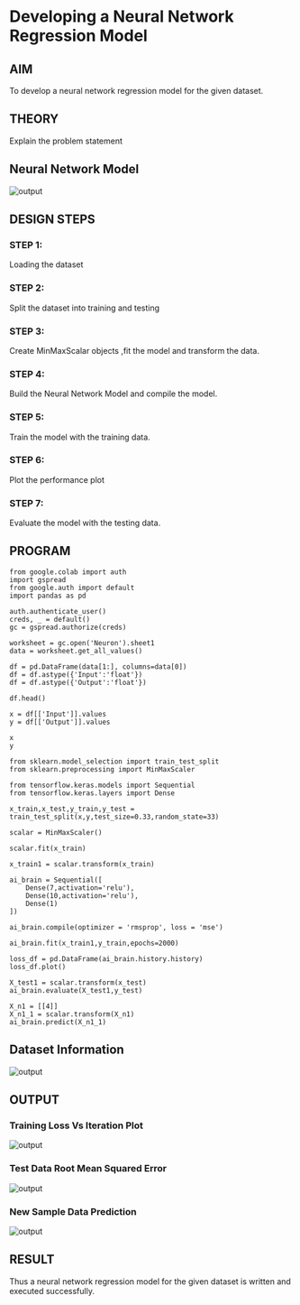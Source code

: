 # Developing a Neural Network Regression Model

## AIM

To develop a neural network regression model for the given dataset.

## THEORY

Explain the problem statement

## Neural Network Model

![output](set.png)

## DESIGN STEPS

### STEP 1:

Loading the dataset

### STEP 2:

Split the dataset into training and testing

### STEP 3:

Create MinMaxScalar objects ,fit the model and transform the data.

### STEP 4:

Build the Neural Network Model and compile the model.

### STEP 5:

Train the model with the training data.

### STEP 6:

Plot the performance plot

### STEP 7:

Evaluate the model with the testing data.

## PROGRAM
```
from google.colab import auth
import gspread
from google.auth import default
import pandas as pd

auth.authenticate_user()
creds, _ = default()
gc = gspread.authorize(creds)

worksheet = gc.open('Neuron').sheet1
data = worksheet.get_all_values()

df = pd.DataFrame(data[1:], columns=data[0])
df = df.astype({'Input':'float'})
df = df.astype({'Output':'float'})

df.head()

x = df[['Input']].values
y = df[['Output']].values

x
y

from sklearn.model_selection import train_test_split
from sklearn.preprocessing import MinMaxScaler

from tensorflow.keras.models import Sequential
from tensorflow.keras.layers import Dense

x_train,x_test,y_train,y_test = train_test_split(x,y,test_size=0.33,random_state=33)

scalar = MinMaxScaler()

scalar.fit(x_train)

x_train1 = scalar.transform(x_train)

ai_brain = Sequential([
    Dense(7,activation='relu'),
    Dense(10,activation='relu'),
    Dense(1)
])

ai_brain.compile(optimizer = 'rmsprop', loss = 'mse')

ai_brain.fit(x_train1,y_train,epochs=2000)

loss_df = pd.DataFrame(ai_brain.history.history)
loss_df.plot()

X_test1 = scalar.transform(x_test)
ai_brain.evaluate(X_test1,y_test)

X_n1 = [[4]]
X_n1_1 = scalar.transform(X_n1)
ai_brain.predict(X_n1_1)
```

## Dataset Information
![output](dataset.png)

## OUTPUT

### Training Loss Vs Iteration Plot

![output](vs.png)

### Test Data Root Mean Squared Error

![output](mean.png)

### New Sample Data Prediction

![output](x1.png)

## RESULT
Thus a neural network regression model for the given dataset is written and executed successfully.

